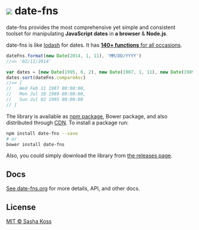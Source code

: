 # ![](http://cdn.date-fns.org/README-logo.svg) date-fns

date-fns provides the most comprehensive yet simple and consistent toolset
for manipulating **JavaScript dates** in **a browser** & **Node.js**.

date-fns is like [lodash](https://lodash.com) for dates. It has
[**140+ functions** for all occasions](https://date-fns.org/docs/).

```js
dateFns.format(new Date(2014, 1, 11), 'MM/DD/YYYY')
//=> '02/11/2014'

var dates = [new Date(1995, 6, 2), new Date(1987, 1, 11), new Date(1989, 6, 10)]
dates.sort(dateFns.compareAsc)
//=> [
//   Wed Feb 11 1987 00:00:00,
//   Mon Jul 10 1989 00:00:00,
//   Sun Jul 02 1995 00:00:00
// ]
```

The library is available as [npm package](https://www.npmjs.com/package/date-fns),
Bower package, and also distributed through [CDN](http://cdn.date-fns.org/).
To install a package run:

```bash
npm install date-fns --save
# or
bower install date-fns
```

Also, you could simply download the library from
[the releases page](https://github.com/date-fns/date-fns/releases).

## Docs

[See date-fns.org](https://date-fns.org/) for more details, API,
and other docs.

## License

[MIT © Sasha Koss](https://kossnocorp.mit-license.org/)
